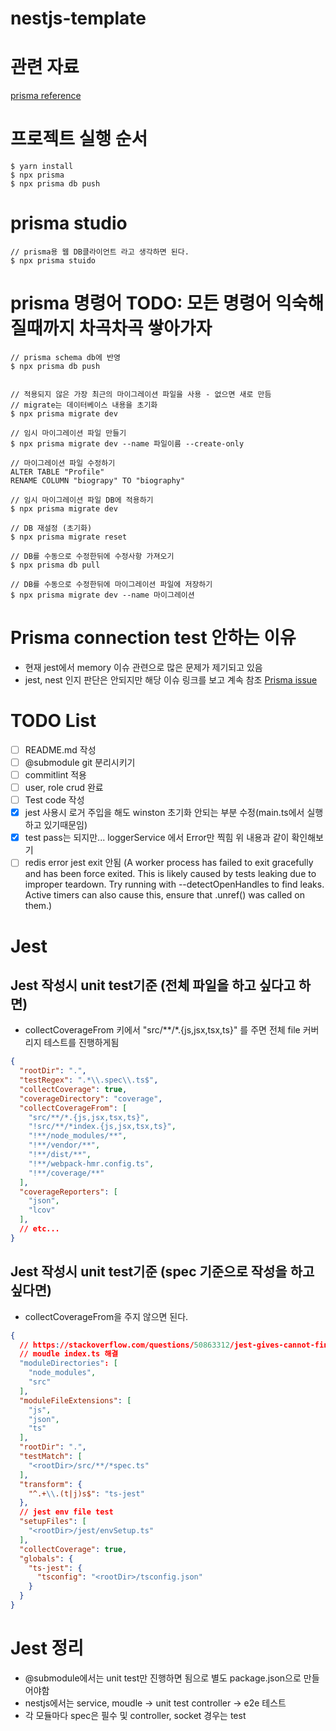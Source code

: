 # nestjs-template

# 관련 자료

[prisma reference](https://www.prisma.io/docs/reference)

# 프로젝트 실행 순서

```
$ yarn install
$ npx prisma
$ npx prisma db push

```

# prisma studio
```
// prisma용 웹 DB클라이언트 라고 생각하면 된다.
$ npx prisma stuido
```

# prisma 명령어 TODO: 모든 명령어 익숙해 질때까지 차곡차곡 쌓아가자

```
// prisma schema db에 반영
$ npx prisma db push


// 적용되지 않은 가장 최근의 마이그레이션 파일을 사용 - 없으면 새로 만듬
// migrate는 데이터베이스 내용을 초기화
$ npx prisma migrate dev

// 임시 마이그레이션 파일 만들기
$ npx prisma migrate dev --name 파일이름 --create-only

// 마이그레이션 파일 수정하기
ALTER TABLE "Profile"
RENAME COLUMN "biograpy" TO "biography"

// 임시 마이그레이션 파일 DB에 적용하기
$ npx prisma migrate dev

// DB 재설정 (초기화)
$ npx prisma migrate reset

// DB를 수동으로 수정한뒤에 수정사항 가져오기
$ npx prisma db pull

// DB를 수동으로 수정한뒤에 마이그레이션 파일에 저장하기
$ npx prisma migrate dev --name 마이그레이션
```

# Prisma connection test 안하는 이유
- 현재 jest에서 memory 이슈 관련으로 많은 문제가 제기되고 있음
- jest, nest 인지 판단은 안되지만 해당 이슈 링크를 보고 계속 참조 [Prisma issue](https://github.com/prisma/prisma/issues/12339)


# TODO List
  - [ ] README.md 작성
  - [ ] @submodule git 분리시키기
  - [ ] commitlint 적용 
  - [ ] user, role crud 완료
  - [ ] Test code 작성
  - [x] jest 사용시 로거 주입을 해도 winston 초기화 안되는 부분 수정(main.ts에서 실행하고 있기때문임)
  - [x] test pass는 되지만... loggerService 에서 Error만 찍힘 위 내용과 같이 확인해보기
  - [ ] redis error jest exit 안됨
    (A worker process has failed to exit gracefully and has been force exited. This is likely caused by tests leaking due to improper teardown. Try running with --detectOpenHandles to find leaks. Active timers can also cause this, ensure that .unref() was called on them.)

# Jest 

## Jest 작성시 unit test기준 (전체 파일을 하고 싶다고 하면)

- collectCoverageFrom 키에서 "src/**/*.{js,jsx,tsx,ts}" 를 주면 전체 file 커버리지 테스트를 진행하게됨

``` json
{
  "rootDir": ".",
  "testRegex": ".*\\.spec\\.ts$",
  "collectCoverage": true,
  "coverageDirectory": "coverage",
  "collectCoverageFrom": [
    "src/**/*.{js,jsx,tsx,ts}",
    "!src/**/*index.{js,jsx,tsx,ts}",
    "!**/node_modules/**",
    "!**/vendor/**",
    "!**/dist/**",
    "!**/webpack-hmr.config.ts",
    "!**/coverage/**"
  ],
  "coverageReporters": [
    "json",
    "lcov"
  ],
  // etc...
}
```

## Jest 작성시 unit test기준 (spec 기준으로 작성을 하고 싶다면)

-  collectCoverageFrom을 주지 않으면 된다.
``` json
{
  // https://stackoverflow.com/questions/50863312/jest-gives-cannot-find-module-when-importing-components-with-absolute-paths
  // moudle index.ts 해결
  "moduleDirectories": [
    "node_modules",
    "src"
  ],
  "moduleFileExtensions": [
    "js",
    "json",
    "ts"
  ],
  "rootDir": ".",
  "testMatch": [
    "<rootDir>/src/**/*spec.ts"
  ],
  "transform": {
    "^.+\\.(t|j)s$": "ts-jest"
  },
  // jest env file test 
  "setupFiles": [
    "<rootDir>/jest/envSetup.ts"
  ],
  "collectCoverage": true,
  "globals": {
    "ts-jest": {
      "tsconfig": "<rootDir>/tsconfig.json"
    }
  }
}
```

# Jest 정리

- @submodule에서는 unit test만 진행하면 됨으로 별도 package.json으로 만들어야함
- nestjs에서는 service, moudle -> unit test controller -> e2e 테스트
- 각 모듈마다 spec은 필수 및 controller, socket 경우는 test

